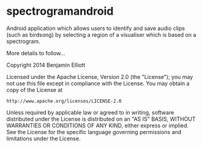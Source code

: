 spectrogramandroid
==================


Android application which allows users to identify and save audio clips (such as birdsong) by selecting a region of a visualiser which is based on a spectrogram.

More details to follow...



Copyright 2014 Benjamin Elliott

Licensed under the Apache License, Version 2.0 (the "License");
you may not use this file except in compliance with the License.
You may obtain a copy of the License at

    http://www.apache.org/licenses/LICENSE-2.0

Unless required by applicable law or agreed to in writing, software
distributed under the License is distributed on an "AS IS" BASIS,
WITHOUT WARRANTIES OR CONDITIONS OF ANY KIND, either express or implied.
See the License for the specific language governing permissions and
limitations under the License.
